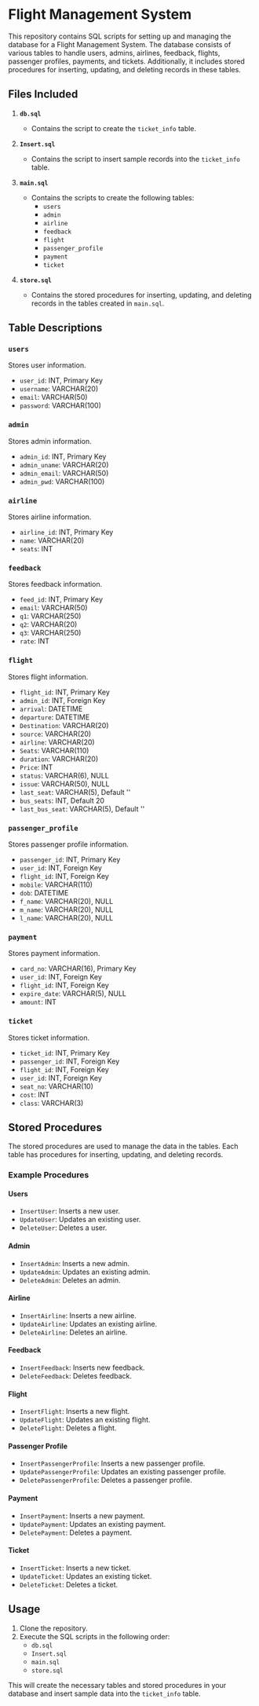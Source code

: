 # Flight Management System

This repository contains SQL scripts for setting up and managing the database for a Flight Management System. The database consists of various tables to handle users, admins, airlines, feedback, flights, passenger profiles, payments, and tickets. Additionally, it includes stored procedures for inserting, updating, and deleting records in these tables.

## Files Included

1. **`db.sql`**
   - Contains the script to create the `ticket_info` table.

2. **`Insert.sql`**
   - Contains the script to insert sample records into the `ticket_info` table.

3. **`main.sql`**
   - Contains the scripts to create the following tables:
     - `users`
     - `admin`
     - `airline`
     - `feedback`
     - `flight`
     - `passenger_profile`
     - `payment`
     - `ticket`

4. **`store.sql`**
   - Contains the stored procedures for inserting, updating, and deleting records in the tables created in `main.sql`.

## Table Descriptions

### `users`
Stores user information.
- `user_id`: INT, Primary Key
- `username`: VARCHAR(20)
- `email`: VARCHAR(50)
- `password`: VARCHAR(100)

### `admin`
Stores admin information.
- `admin_id`: INT, Primary Key
- `admin_uname`: VARCHAR(20)
- `admin_email`: VARCHAR(50)
- `admin_pwd`: VARCHAR(100)

### `airline`
Stores airline information.
- `airline_id`: INT, Primary Key
- `name`: VARCHAR(20)
- `seats`: INT

### `feedback`
Stores feedback information.
- `feed_id`: INT, Primary Key
- `email`: VARCHAR(50)
- `q1`: VARCHAR(250)
- `q2`: VARCHAR(20)
- `q3`: VARCHAR(250)
- `rate`: INT

### `flight`
Stores flight information.
- `flight_id`: INT, Primary Key
- `admin_id`: INT, Foreign Key
- `arrival`: DATETIME
- `departure`: DATETIME
- `Destination`: VARCHAR(20)
- `source`: VARCHAR(20)
- `airline`: VARCHAR(20)
- `Seats`: VARCHAR(110)
- `duration`: VARCHAR(20)
- `Price`: INT
- `status`: VARCHAR(6), NULL
- `issue`: VARCHAR(50), NULL
- `last_seat`: VARCHAR(5), Default ''
- `bus_seats`: INT, Default 20
- `last_bus_seat`: VARCHAR(5), Default ''

### `passenger_profile`
Stores passenger profile information.
- `passenger_id`: INT, Primary Key
- `user_id`: INT, Foreign Key
- `flight_id`: INT, Foreign Key
- `mobile`: VARCHAR(110)
- `dob`: DATETIME
- `f_name`: VARCHAR(20), NULL
- `m_name`: VARCHAR(20), NULL
- `l_name`: VARCHAR(20), NULL

### `payment`
Stores payment information.
- `card_no`: VARCHAR(16), Primary Key
- `user_id`: INT, Foreign Key
- `flight_id`: INT, Foreign Key
- `expire_date`: VARCHAR(5), NULL
- `amount`: INT

### `ticket`
Stores ticket information.
- `ticket_id`: INT, Primary Key
- `passenger_id`: INT, Foreign Key
- `flight_id`: INT, Foreign Key
- `user_id`: INT, Foreign Key
- `seat_no`: VARCHAR(10)
- `cost`: INT
- `class`: VARCHAR(3)

## Stored Procedures

The stored procedures are used to manage the data in the tables. Each table has procedures for inserting, updating, and deleting records.

### Example Procedures

#### Users
- `InsertUser`: Inserts a new user.
- `UpdateUser`: Updates an existing user.
- `DeleteUser`: Deletes a user.

#### Admin
- `InsertAdmin`: Inserts a new admin.
- `UpdateAdmin`: Updates an existing admin.
- `DeleteAdmin`: Deletes an admin.

#### Airline
- `InsertAirline`: Inserts a new airline.
- `UpdateAirline`: Updates an existing airline.
- `DeleteAirline`: Deletes an airline.

#### Feedback
- `InsertFeedback`: Inserts new feedback.
- `DeleteFeedback`: Deletes feedback.

#### Flight
- `InsertFlight`: Inserts a new flight.
- `UpdateFlight`: Updates an existing flight.
- `DeleteFlight`: Deletes a flight.

#### Passenger Profile
- `InsertPassengerProfile`: Inserts a new passenger profile.
- `UpdatePassengerProfile`: Updates an existing passenger profile.
- `DeletePassengerProfile`: Deletes a passenger profile.

#### Payment
- `InsertPayment`: Inserts a new payment.
- `UpdatePayment`: Updates an existing payment.
- `DeletePayment`: Deletes a payment.

#### Ticket
- `InsertTicket`: Inserts a new ticket.
- `UpdateTicket`: Updates an existing ticket.
- `DeleteTicket`: Deletes a ticket.

## Usage

1. Clone the repository.
2. Execute the SQL scripts in the following order:
   - `db.sql`
   - `Insert.sql`
   - `main.sql`
   - `store.sql`

This will create the necessary tables and stored procedures in your database and insert sample data into the `ticket_info` table.

